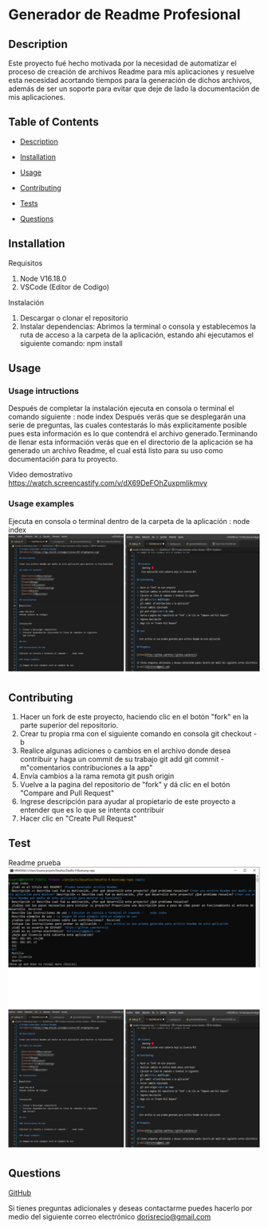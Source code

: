# Generador de Readme Profesional  


## Description

Este proyecto fué hecho motivada por la necesidad de automatizar el proceso de creación de archivos Readme para mis aplicaciones y resuelve esta necesidad acortando tiempos para la generación de dichos archivos, además de ser un soporte para evitar que deje de lado la documentación de mis aplicaciones.

## Table of Contents

- [Description](#Description)
- [Installation](#Installation)
- [Usage](#Usage)

- [Contributing](#Contributing)
- [Tests](#Tests)
- [Questions](#Questions)

## Installation

Requisitos

1. Node V16.18.0
2. VSCode (Editor de Codigo)

Instalación

1. Descargar o clonar el repositorio
2. Instalar dependencias:
   Abrimos la terminal o consola y establecemos la ruta de acceso a la carpeta de la aplicación, estando ahi ejecutamos el siguiente comando:
   npm install

## Usage

### Usage intructions

Después de completar la instalación ejecuta en consola o terminal el comando siguiente  :  node index
  Después verás que se desplegarán una serie de preguntas, las cuales contestarás lo más explicitamente posible pues esta información es lo que contendrá el archivo generado.Terminando de llenar esta información verás que en el directorio de la aplicación se ha generado un archivo Readme, el cual está listo para su uso como documentación para tu proyecto.

Video demostrativo
  https://watch.screencastify.com/v/dX69DeFOhZuxpmIikmvy

### Usage examples

Ejecuta en consola o terminal dentro de la carpeta de la aplicación : node index
![img](/utils/images/img2.PNG)

   


## Contributing

1. Hacer un fork de este proyecto, haciendo clic en el botón "fork" en la parte superior del repositorio.
2. Crear tu propia rma con el siguiente comando en consola
   git checkout -b<nombre de rama>
3. Realice algunas adiciones o cambios en el archivo donde desea contribuir y haga un commit de su trabajo
   git add<archivo modificado>
   git commit -m"comentarios contribuciones a la app"
4. Envía cambios a la rama remota
   git push origin<nombre de rama>
5. Vuelve a la pagina del repositorio de "fork" y dá clic en el botón "Compare and Pull Request"
6. Ingrese descripción para ayudar al propietario de este proyecto a entender que es lo que se intenta contribuir
7. Hacer clic en "Create Pull Request"

## Test

  Readme prueba
  ![img1](/utils/images/img1.PNG) 
  ![img2](/utils/images/img2.PNG)
    
## Questions

[GitHub](https://github.com/dorecio)

Si tienes preguntas adicionales y deseas contactarme puedes hacerlo por medio del siguiente correo electrónico
dorisrecio@gmail.com
